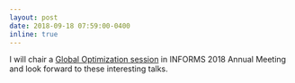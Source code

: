 ```yaml
---
layout: post
date: 2018-09-18 07:59:00-0400
inline: true
---
```


I will chair a [Global Optimization session](http://www.abstractsonline.com/pp8/#!/4701/session/2142) in INFORMS 2018 Annual Meeting and look forward to these interesting talks.